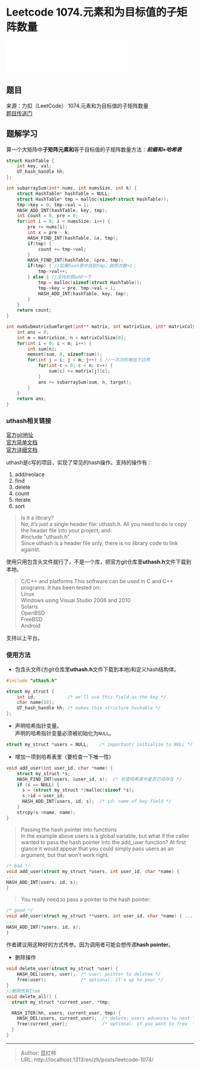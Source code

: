# Leetcode 1074.元素和为目标值的子矩阵数量

<iframe frameborder="no" border="0" marginwidth="0" marginheight="0" width=330 height=86 src="//music.163.com/outchain/player?type=2&id=1421191783&auto=1&height=66"></iframe>

## 题目

来源：力扣（LeetCode） 1074.元素和为目标值的子矩阵数量  
[题目传送门](https://leetcode-cn.com/problems/number-of-submatrices-that-sum-to-target)

## 题解学习
算一个大矩阵中**子矩阵元素和**等于目标值的子矩阵数量方法：***前缀和+哈希表***

```c
struct HashTable {
    int key, val;
    UT_hash_handle hh;
};

int subarraySum(int* nums, int numsSize, int k) {
    struct HashTable* hashTable = NULL;
    struct HashTable* tmp = malloc(sizeof(struct HashTable));
    tmp->key = 0, tmp->val = 1;
    HASH_ADD_INT(hashTable, key, tmp);
    int count = 0, pre = 0;
    for(int i = 0; i < numsSize; i++) {
        pre += nums[i];
        int x = pre - k;
        HASH_FIND_INT(hashTable, &x, tmp);
        if(tmp) {
            count += tmp->val;
        }
        HASH_FIND_INT(hashTable, &pre, tmp);
        if(tmp) { //如果hash表中找到tmp，就把次数+1；
            tmp->val++;
        } else { //没找到就add一下
            tmp = malloc(sizeof(struct HashTable));
            tmp->key = pre, tmp->val = 1;
            HASH_ADD_INT(hashTable, key, tmp);
        }
    }
    return count;
}

int numSubmatrixSumTarget(int** matrix, int matrixSize, int* matrixColSize, int target) {
    int ans = 0;
    int m = matrixSize, n = matrixColSize[0];
    for(int i = 0; i < m; i++) {
        int sum[n];
        memset(sum, 0, sizeof(sum));
        for(int j = i; j < m; j++) { //一次次的增加下边界
            for(int c = 0; c < n; c++) {
                sum[c] += matrix[j][c];
            }
            ans += subarraySum(sum, n, target);
        }
    }
    return ans;
}
```

### uthash相关链接
[官方git地址](https://github.com/troydhanson/uthash)  
[官方简单文档](https://troydhanson.github.io/uthash/)  
[官方详细文档](https://troydhanson.github.io/uthash/userguide.html)  

uthash是c写的项目，实现了常见的hash操作。支持的操作有：
1. add/reolace
2. find
3. delete
4. count
5. iterate
6. sort  

> Is it a library?  
No, it’s just a single header file: uthash.h. All you need to do is copy the header file into your project, and:  
#include "uthash.h"  
Since uthash is a header file only, there is no library code to link against.

使用只用包含头文件就行了，不是一个库，把官方git仓库里**uthash.h**文件下载到本地。
> C/C++ and platforms
This software can be used in C and C++ programs. It has been tested on:  
Linux  
Windows using Visual Studio 2008 and 2010  
Solaris  
OpenBSD  
FreeBSD  
Android

支持以上平台。

### 使用方法

* 包含头文件(方git仓库里**uthash.h**文件下载到本地)和定义hash结构体。
```c
#include "uthash.h"

struct my_struct {
    int id;            /* we'll use this field as the key */
    char name[10];
    UT_hash_handle hh; /* makes this structure hashable */
};
```

* 声明哈希指针变量。  
   声明的哈希指针变量必须被初始化为`NULL`。
```c
struct my_struct *users = NULL;    /* important! initialize to NULL */
```

* 增加一项到哈希表里（要检查一下唯一性）
```c
void add_user(int user_id, char *name) {
    struct my_struct *s;
    HASH_FIND_INT(users, &user_id, s);  /* 检查哈希表中是否已经存在 */
    if (s == NULL) {
      s = (struct my_struct *)malloc(sizeof *s);
      s->id = user_id;
      HASH_ADD_INT(users, id, s);  /* id: name of key field */
    }
    strcpy(s->name, name);
}
```

> Passing the hash pointer into functions  
> In the example above users is a global variable, but what if the caller wanted to pass the hash pointer into the add_user function? At first glance it would appear that you could simply pass users as an argument, but that won’t work right.
```c
/* bad */
void add_user(struct my_struct *users, int user_id, char *name) {
...
HASH_ADD_INT(users, id, s);
}
```
>You really need to pass a pointer to the hash pointer:
```c
/* good */
void add_user(struct my_struct **users, int user_id, char *name) { ...
...
HASH_ADD_INT(*users, id, s);
}
```
作者建议用这种好的方式传参。因为调用者可能会想传递**hash pointer**。

* 删除操作
```c
void delete_user(struct my_struct *user) {
    HASH_DEL(users, user);  /* user: pointer to deletee */
    free(user);             /* optional; it's up to you! */
}
//删除所有Item
void delete_all() {
  struct my_struct *current_user, *tmp;

  HASH_ITER(hh, users, current_user, tmp) {
    HASH_DEL(users, current_user);  /* delete; users advances to next */
    free(current_user);             /* optional- if you want to free  */
  }
}
```

---

> Author: 蓝红柿  
> URL: http://localhost:1313/en/zh/posts/leetcode-1074/  

